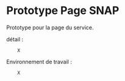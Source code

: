 # Prototype Page SNAP

Prototype pour la page du service.

détail :

		X			

Environnement de travail :

		X

